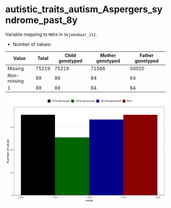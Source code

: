 # autistic_traits_autism_Aspergers_syndrome_past_8y
Variable mapping to `NN54` in `Skjema8aar_v12`.
- Number of values:

| Value | Total | Child genotyped | Mother genotyped | Father genotyped |
| ----- | ----- | --------------- | ---------------- | ---------------- |
| Missing | 75219 | 75219 | 71566 | 50020 |
| Non-missing | 89 | 89 | 84 | 64 |
| 1 | 89 | 89 | 84 | 64 |



![](autistic_traits_autism_Aspergers_syndrome_past_8y_n.png)



